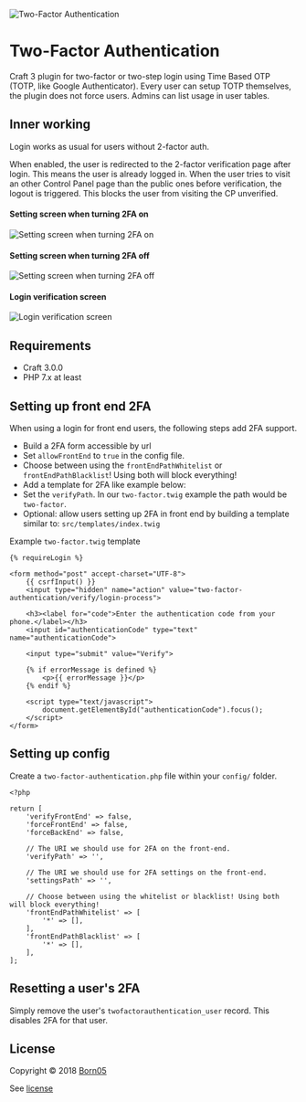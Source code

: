 ![Two-Factor Authentication](https://raw.githubusercontent.com/born05/craft-twofactorauthentication/master/plugin-icon.png)

# Two-Factor Authentication

Craft 3 plugin for two-factor or two-step login using Time Based OTP (TOTP, like Google Authenticator).
Every user can setup TOTP themselves, the plugin does not force users. Admins can list usage in user tables.

## Inner working

Login works as usual for users without 2-factor auth.

When enabled, the user is redirected to the 2-factor verification page after login.
This means the user is already logged in. When the user tries to visit an other Control Panel page than the public ones before verification, the logout is triggered. This blocks the user from visiting the CP unverified.

#### Setting screen when turning 2FA on
![Setting screen when turning 2FA on](https://raw.githubusercontent.com/born05/craft-twofactorauthentication/master/settings-turn-on.png)

#### Setting screen when turning 2FA off
![Setting screen when turning 2FA off](https://raw.githubusercontent.com/born05/craft-twofactorauthentication/master/settings-turn-off.png)

#### Login verification screen
![Login verification screen](https://raw.githubusercontent.com/born05/craft-twofactorauthentication/master/login-verification.png)

## Requirements

- Craft 3.0.0
- PHP 7.x at least

## Setting up front end 2FA

When using a login for front end users, the following steps add 2FA support.

- Build a 2FA form accessible by url
- Set `allowFrontEnd` to `true` in the config file.
- Choose between using the `frontEndPathWhitelist` or `frontEndPathBlacklist`! Using both will block everything!
- Add a template for 2FA like example below:
- Set the `verifyPath`. In our `two-factor.twig` example the path would be `two-factor`.
- Optional: allow users setting up 2FA in front end by building a template similar to: `src/templates/index.twig`

Example `two-factor.twig` template
```
{% requireLogin %}

<form method="post" accept-charset="UTF-8">
    {{ csrfInput() }}
    <input type="hidden" name="action" value="two-factor-authentication/verify/login-process">

    <h3><label for="code">Enter the authentication code from your phone.</label></h3>
    <input id="authenticationCode" type="text" name="authenticationCode">

    <input type="submit" value="Verify">
    
    {% if errorMessage is defined %}
        <p>{{ errorMessage }}</p>
    {% endif %}
    
    <script type="text/javascript">
        document.getElementById("authenticationCode").focus();
    </script>
</form>
```

## Setting up config

Create a `two-factor-authentication.php` file within your `config/` folder.

```
<?php

return [
    'verifyFrontEnd' => false,
    'forceFrontEnd' => false,
    'forceBackEnd' => false,
    
    // The URI we should use for 2FA on the front-end.
    'verifyPath' => '',
    
    // The URI we should use for 2FA settings on the front-end.
    'settingsPath' => '',

    // Choose between using the whitelist or blacklist! Using both will block everything!
    'frontEndPathWhitelist' => [
        '*' => [],
    ],
    'frontEndPathBlacklist' => [
        '*' => [],
    ],
];

```

## Resetting a user's 2FA

Simply remove the user's `twofactorauthentication_user` record. This disables 2FA for that user.

## License

Copyright © 2018 [Born05](https://www.born05.com/)

See [license](https://github.com/born05/craft-twofactorauthentication/blob/master/LICENSE.md)